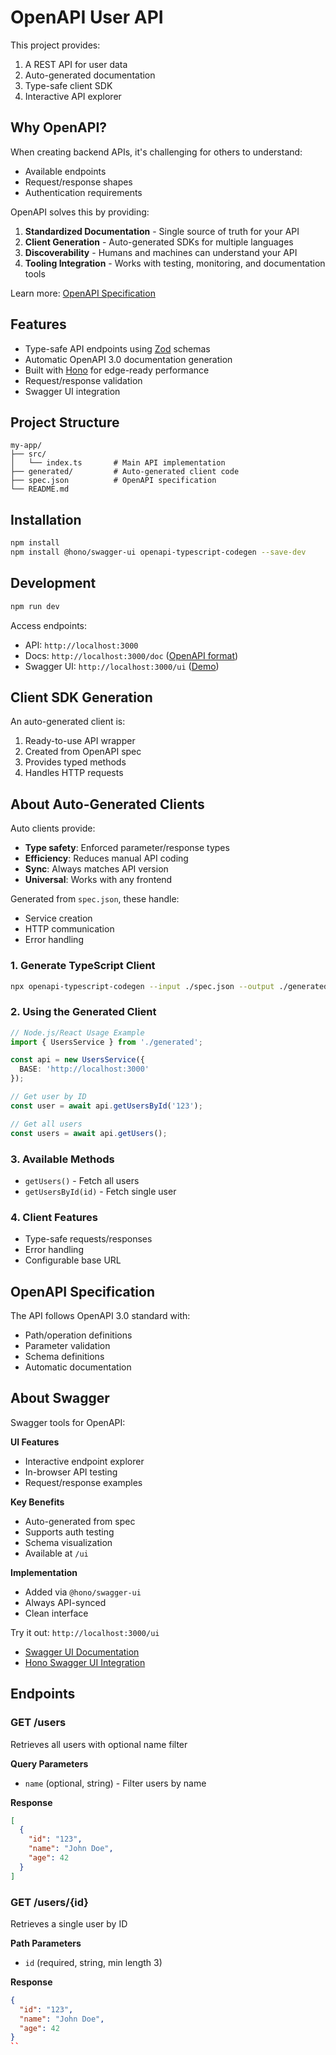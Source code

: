 # OpenAPI User API

This project provides:
1. A REST API for user data
2. Auto-generated documentation
3. Type-safe client SDK
4. Interactive API explorer

## Why OpenAPI?

When creating backend APIs, it's challenging for others to understand:
- Available endpoints
- Request/response shapes
- Authentication requirements

OpenAPI solves this by providing:
1. **Standardized Documentation** - Single source of truth for your API
2. **Client Generation** - Auto-generated SDKs for multiple languages
3. **Discoverability** - Humans and machines can understand your API
4. **Tooling Integration** - Works with testing, monitoring, and documentation tools

Learn more: [OpenAPI Specification](https://spec.openapis.org/oas/latest.html)

## Features

- Type-safe API endpoints using [Zod](https://zod.dev/) schemas
- Automatic OpenAPI 3.0 documentation generation
- Built with [Hono](https://hono.dev/) for edge-ready performance
- Request/response validation
- Swagger UI integration

## Project Structure

```
my-app/
├── src/
│   └── index.ts       # Main API implementation
├── generated/         # Auto-generated client code
├── spec.json          # OpenAPI specification
└── README.md
```

## Installation

```bash
npm install
npm install @hono/swagger-ui openapi-typescript-codegen --save-dev
```

## Development

```bash
npm run dev
```

Access endpoints:
- API: `http://localhost:3000`
- Docs: `http://localhost:3000/doc` ([OpenAPI format](https://swagger.io/specification/))
- Swagger UI: `http://localhost:3000/ui` ([Demo](https://petstore.swagger.io/))

## Client SDK Generation

An auto-generated client is:
1. Ready-to-use API wrapper
2. Created from OpenAPI spec
3. Provides typed methods
4. Handles HTTP requests

## About Auto-Generated Clients

Auto clients provide:
- **Type safety**: Enforced parameter/response types
- **Efficiency**: Reduces manual API coding
- **Sync**: Always matches API version
- **Universal**: Works with any frontend

Generated from `spec.json`, these handle:
- Service creation
- HTTP communication
- Error handling

### 1. Generate TypeScript Client
```bash
npx openapi-typescript-codegen --input ./spec.json --output ./generated
```

### 2. Using the Generated Client

```typescript
// Node.js/React Usage Example
import { UsersService } from './generated';

const api = new UsersService({
  BASE: 'http://localhost:3000'
});

// Get user by ID
const user = await api.getUsersById('123'); 

// Get all users
const users = await api.getUsers();
```

### 3. Available Methods
- `getUsers()` - Fetch all users
- `getUsersById(id)` - Fetch single user

### 4. Client Features
- Type-safe requests/responses
- Error handling
- Configurable base URL

## OpenAPI Specification

The API follows OpenAPI 3.0 standard with:
- Path/operation definitions
- Parameter validation
- Schema definitions
- Automatic documentation

## About Swagger

Swagger tools for OpenAPI:

**UI Features**
- Interactive endpoint explorer
- In-browser API testing
- Request/response examples

**Key Benefits**
- Auto-generated from spec
- Supports auth testing
- Schema visualization
- Available at `/ui`

**Implementation**
- Added via `@hono/swagger-ui`
- Always API-synced
- Clean interface

Try it out: `http://localhost:3000/ui`

- [Swagger UI Documentation](https://swagger.io/tools/swagger-ui/)
- [Hono Swagger UI Integration](https://hono.dev/snippets/swagger-ui)

## Endpoints

### GET /users

Retrieves all users with optional name filter

**Query Parameters**
- `name` (optional, string) - Filter users by name

**Response**
```json
[
  {
    "id": "123",
    "name": "John Doe",
    "age": 42
  }
]
```

### GET /users/{id}

Retrieves a single user by ID

**Path Parameters**
- `id` (required, string, min length 3)

**Response**
```json
{
  "id": "123",
  "name": "John Doe",
  "age": 42
}
``